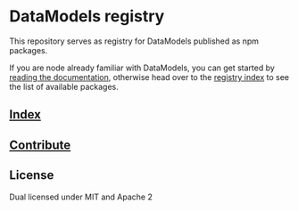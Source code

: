 # DataModels registry

This repository serves as registry for DataModels published as npm packages.

If you are node already familiar with DataModels, you can get started by [reading the documentation](https://developers.ceramic.network/tools/glaze/datamodel/), otherwise head over to the [registry index](INDEX.md) to see the list of available packages.

## [Index](INDEX.md)

## [Contribute](https://github.com/ceramicstudio/datamodels/contribute)

## License

Dual licensed under MIT and Apache 2
